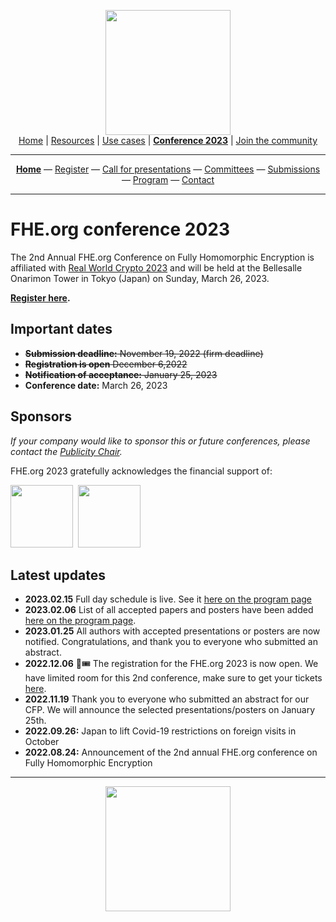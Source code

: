 <!-- Main header navigation -->
<p align="center">
  <img width="200" src="https://user-images.githubusercontent.com/5758427/180978488-db825482-5a58-4c7c-9589-c494a6f0be04.png"><br/>
  <a href="https://fhe-org.github.io">Home</a> | <a href="https://fhe-org.github.io/resources">Resources</a> | <a href="https://fhe-org.github.io/use-cases">Use cases</a> | <a href="https://fhe-org.github.io/conferences/conference-2023/home"><b>Conference 2023</b></a> | <a href="https://fhe-org.github.io/community">Join the community</a>
</p>
<hr/>
<!-- /Main header navigation -->
<!-- Header conference 2023 links -->
<p align="center">
  <a href="https://fhe-org.github.io/conferences/conference-2023/home"><b>Home</b></a>
  —
  <a href="https://lu.ma/fhe-org-conference-2023-tickets">Register</a>
  —
  <a href="https://fhe-org.github.io/conferences/conference-2023/call-for-presentations">Call for presentations</a>
  —
  <a href="https://fhe-org.github.io/conferences/conference-2023/committees">Committees</a>
  —
  <a href="https://easychair.org/conferences/?conf=fheorg2023" target="_blank">Submissions</a>
  —
  <a href="https://fhe-org.github.io/conferences/conference-2023/program">Program</a>
  —
  <a href="https://fhe-org.github.io/conferences/conference-2023/contact">Contact</a>
</p>
<hr/>
<!-- /Header conference 2023 links -->

# FHE.org conference 2023
The 2nd Annual FHE.org Conference on Fully Homomorphic Encryption is affiliated with [Real World Crypto 2023](https://rwc.iacr.org/2023/) and will be held at the Bellesalle Onarimon Tower in Tokyo (Japan) on Sunday, March 26, 2023.

**<a href="https://lu.ma/fhe-org-conference-2023-tickets">Register here</a>.**

## Important dates
- ~~**Submission deadline:** November 19, 2022 (firm deadline)~~
- ~~**Registration is open** December 6,2022~~
- ~~**Notification of acceptance:** January 25, 2023~~
- **Conference date:** March 26, 2023

## Sponsors

*If your company would like to sponsor this or future conferences, please contact the [Publicity Chair](https://fhe.org/conferences/conference-2023/contact#publicity-chair).*

FHE.org 2023 gratefully acknowledges the financial support of:

<a href="https://heaan.it/"><img src="https://user-images.githubusercontent.com/5758427/216011474-c46580f9-e239-4582-ad21-7cc091cbff18.png" width="100px"></a>&nbsp; <a href="https://zama.ai/"><img src="https://user-images.githubusercontent.com/5758427/185637978-55314bc6-ae80-4afd-9010-0c70f8cb963d.png" width="100px"></a>


## Latest updates
- **2023.02.15** Full day schedule is live. See it [here on the program page](https://fhe-org.github.io/conferences/conference-2023/program)
- **2023.02.06** List of all accepted papers and posters have been added [here on the program page](https://fhe-org.github.io/conferences/conference-2023/program).
- **2023.01.25** All authors with accepted presentations or posters are now notified. Congratulations, and thank you to everyone who submitted an abstract.
- **2022.12.06** 🎉🎟 The registration for the FHE.org 2023 is now open. We have limited room for this 2nd conference, make sure to get your tickets [here](https://lu.ma/fhe-org-conference-2023-tickets).
- **2022.11.19** Thank you to everyone who submitted an abstract for our CFP. We will announce the selected presentations/posters on January 25th.
- **2022.09.26:** Japan to lift Covid-19 restrictions on foreign visits in October
- **2022.08.24:** Announcement of the 2nd annual FHE.org conference on Fully Homomorphic Encryption

---
<p align="center">
<img src="https://user-images.githubusercontent.com/5758427/186431581-a4df4940-aee9-4f6f-bd3f-07b800b0c20c.png" width="200px">
</p>

